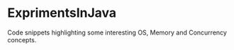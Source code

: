 # ExprimentsInJava
Code snippets highlighting some interesting OS, Memory and Concurrency concepts.
